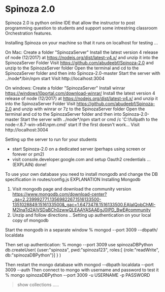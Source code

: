 

# Spinoza 2.0
Spinoza 2.0 is python online IDE that allow the instructor to post programming question to students and support some intrestring classroom Orchestration features.


Installing Spinoza on your machine so that it runs on localhost for testing ...

On Mac:
Create a folder "SpinozaServer"
Install the latest version 4 release of node (12/2017) at https://nodejs.org/dist/latest-v4.x/ and unzip it into the SpinozaServer Folder
Visit https://github.com/abudeebf/Spinoza-2.0  and unzip to the SpinozaServer folder
Open the terminal and cd to the SpinozaServer folder and then into Spinoza-2.0-master
Start the server with
../node*/bin/npm start
Visit http://localhost:3004 

 On windows:
Create a folder "SpinozaServer"
Install winrar https://windows10portal.com/download-winrar/
Install the latest version 4 release of node (12/2017) at https://nodejs.org/dist/latest-v4.x/ and unzip it into the SpinozaServer Folder
Visit https://github.com/abudeebf/Spinoza-2.0  and unzip with winrar or 7z to the SpinozaServer folder
Open the terminal and cd to the SpinozaServer folder and then into Spinoza-2.0-master
Start the server with
../node*/npm start
or
cmd /c 'C:\fullpath to the node-r.8.7-win-x64\npm.cmd'   start
If the first doesn't work...
Visit http://localhost:3004 

Setting up the server to run for your students
* start Spinoza-2.0 on a dedicated server (perhaps using screen or forever or pm2)
* visit console.developer.google.com and setup Oauth2 credentials ... (EXPLAIN)
done!



To use your own database 
you need to install mongodb and change the DB specification in routes/config.js EXPLANATION
Installing Mongodb
1. Visit mongodb page and download the community version
https://www.mongodb.com/download-center?_ga=2.239992771.1356982267.1516133500-1351028849.1516133500&_gac=1.6473478.1516133500.EAIaIQobChMI-M2InaTd2AIVSDaBCh0zwwQLEAAYASAAEgJ0IPD_BwE#community
2. Unzip and follow directions ..
Setting up authentication on your local copy of mongodb

Start the mongodb in a separate window
% mongod --port 3009 --dbpath/ localdata

Then set up authentication:
% mongo --port 3009
use spinozaDBPython
db.createUser(
    {user:"spinoza", 
     pwd:"spinoza123", 
     roles:[ {role:"readWrite", db:"spinozaDBPython"}]
    }
)

Then restart the mongo database with
mongod --dbpath localdata --port 3009 --auth 
Then connect to mongo with username and password to test it
% mongo spinozaDBPython --port 3009 -u USERNAME -p PASSWORD
> show collections
.....








